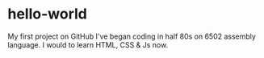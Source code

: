 # hello-world
My first project on GitHub
I've began coding in half 80s on 6502 assembly language.
I would to learn HTML, CSS & Js now.
